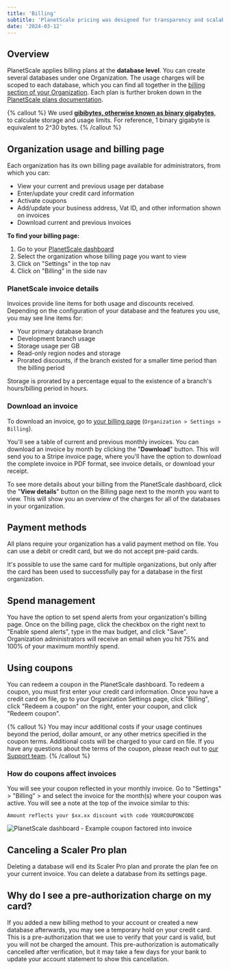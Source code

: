 ```yaml
---
title: 'Billing'
subtitle: 'PlanetScale pricing was designed for transparency and scalability.'
date: '2024-03-12'
---
```


## Overview

PlanetScale applies billing plans at the **database level**. You can create several databases under one Organization. The usage charges will be scoped to each database, which you can find all together in the [billing section of your Organization](/docs/concepts/billing#organization-usage-and-billing-page). Each plan is further broken down in the [PlanetScale plans documentation](/docs/concepts/planetscale-plans).

{% callout %}
We used **[gibibytes, otherwise known as binary gigabytes](https://simple.wikipedia.org/wiki/Gibibyte)**, to calculate storage and usage limits. For reference, 1 binary gigabyte is equivalent to 2^30 bytes.
{% /callout %}

## Organization usage and billing page

Each organization has its own billing page available for administrators, from which you can:

- View your current and previous usage per database
- Enter/update your credit card information
- Activate coupons
- Add/update your business address, Vat ID, and other information shown on invoices
- Download current and previous invoices

**To find your billing page:**

1. Go to your [PlanetScale dashboard](https://app.planetscale.com)
2. Select the organization whose billing page you want to view
3. Click on "Settings" in the top nav
4. Click on "Billing" in the side nav

### PlanetScale invoice details

Invoices provide line items for both usage and discounts received.
Depending on the configuration of your database and the features you use, you may see line items for:

- Your primary database branch
- Development branch usage
- Storage usage per GB
- Read-only region nodes and storage
- Prorated discounts, if the branch existed for a smaller time period than the billing period

Storage is prorated by a percentage equal to the existence of a branch's hours/billing period in hours.

### Download an invoice

To download an invoice, go to [your billing page](#find-your-database-billing-page) (`Organization > Settings > Billing`).

You'll see a table of current and previous monthly invoices. You can download an invoice by month by clicking the "**Download**" button. This will send you to a Stripe invoice page, where you'll have the option to download the complete invoice in PDF format, see invoice details, or download your receipt.

To see more details about your billing from the PlanetScale dashboard, click the "**View details**" button on the Billing page next to the month you want to view. This will show you an overview of the charges for all of the databases in your organization.

## Payment methods

All plans require your organization has a valid payment method on file. You can use a debit or credit card, but we do not accept pre-paid cards.

It's possible to use the same card for multiple organizations, but only after the card has been used to successfully pay for a database in the first organization.

## Spend management

You have the option to set spend alerts from your organization's billing page. Once on the billing page, click the checkbox on the right next to "Enable spend alerts", type in the max budget, and click "Save". Organization administrators will receive an email when you hit 75% and 100% of your maximum monthly spend.

## Using coupons

You can redeem a coupon in the PlanetScale dashboard. To redeem a coupon, you must first enter your credit card information. Once you have a credit card on file, go to your Organization Settings page, click "Billing", click "Redeem a coupon" on the right, enter your coupon, and click "Redeem coupon".

{% callout %} You may incur additional costs if your usage continues beyond the period, dollar amount, or any other metrics specified in the coupon terms. Additional costs will be charged to your card on file. If you have any questions about the terms of the coupon, please reach out to [our Support team](#need-help). {% /callout %}

### How do coupons affect invoices

You will see your coupon reflected in your monthly invoice. Go to "Settings" > "Billing" > and select the invoice for the month(s) where your coupon was active. You will see a note at the top of the invoice similar to this:

`Amount reflects your $xx.xx discount with code YOURCOUPONCODE`

![PlanetScale dashboard - Example coupon factored into invoice](/assets/docs/concepts/billing/coupons-in-invoices.png)

## Canceling a Scaler Pro plan

Deleting a database will end its Scaler Pro plan and prorate the plan fee on your current invoice. You can delete a database from its settings page.

## Why do I see a pre-authorization charge on my card?

If you added a new billing method to your account or created a new database afterwards, you may see a temporary hold on your credit card. This is a pre-authorization that we use to verify that your card is valid, but you will not be charged the amount. This pre-authorization is automatically cancelled after verification, but it may take a few days for your bank to update your account statement to show this cancellation.
